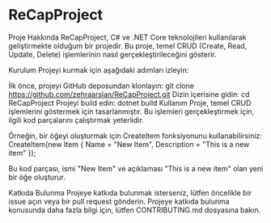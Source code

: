 # ReCapProject

Proje Hakkında
ReCapProject, C# ve .NET Core teknolojileri kullanılarak geliştirmekte olduğum bir projedir. Bu proje, temel CRUD (Create, Read, Update, Delete) işlemlerinin nasıl gerçekleştirileceğini gösterir.

Kurulum
Projeyi kurmak için aşağıdaki adımları izleyin:

İlk önce, projeyi GitHub deposundan klonlayın:
git clone https://github.com/zehraarslan/ReCapProject.git
Dizin içerisine gidin:
cd ReCapProject
Projeyi build edin:
dotnet build
Kullanım
Proje, temel CRUD işlemlerini göstermek için tasarlanmıştır. Bu işlemleri gerçekleştirmek için, ilgili kod parçalarını çalıştırmak yeterlidir.

Örneğin, bir öğeyi oluşturmak için CreateItem fonksiyonunu kullanabilirsiniz:
    CreateItem(new Item { Name = "New Item", Description = "This is a new item" });
  
Bu kod parçası, ismi "New Item" ve açıklaması "This is a new item" olan yeni bir öğe oluşturur.

Katkıda Bulunma
Projeye katkıda bulunmak isterseniz, lütfen öncelikle bir issue açın veya bir pull request gönderin. Projeye katkıda bulunma konusunda daha fazla bilgi için, lütfen CONTRIBUTING.md dosyasına bakın.
